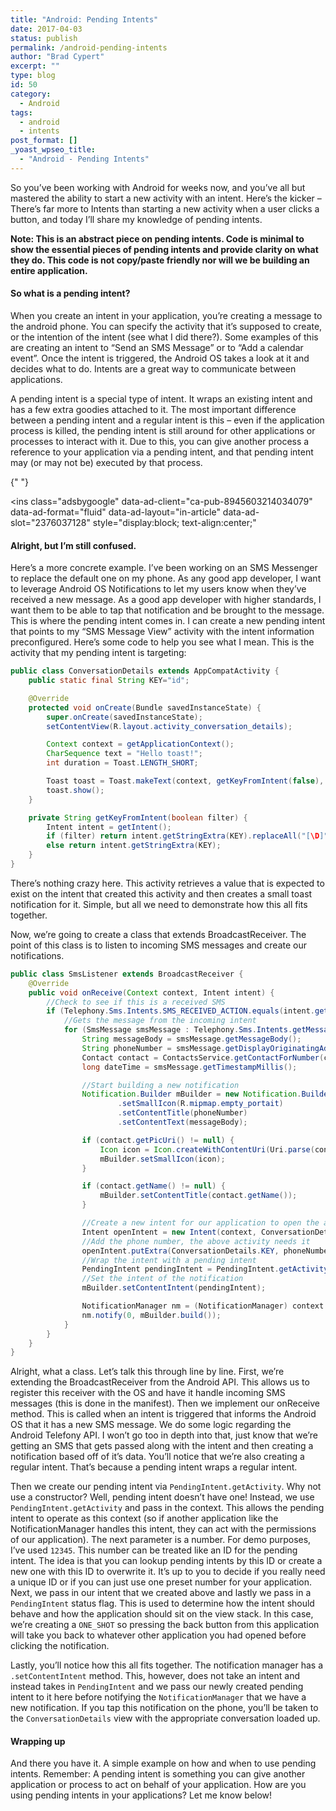```yaml
---
title: "Android: Pending Intents"
date: 2017-04-03
status: publish
permalink: /android-pending-intents
author: "Brad Cypert"
excerpt: ""
type: blog
id: 50
category:
  - Android
tags:
  - android
  - intents
post_format: []
_yoast_wpseo_title:
  - "Android - Pending Intents"
---
```


So you’ve been working with Android for weeks now, and you’ve all but mastered the ability to start a new activity with an intent. Here’s the kicker – There’s far more to Intents than starting a new activity when a user clicks a button, and today I’ll share my knowledge of pending intents.

**Note: This is an abstract piece on pending intents. Code is minimal to show the essential pieces of pending intents and provide clarity on what they do. This code is not copy/paste friendly nor will we be building an entire application.**

#### So what is a pending intent?

When you create an intent in your application, you’re creating a message to the android phone. You can specify the activity that it’s supposed to create, or the intention of the intent (see what I did there?). Some examples of this are creating an intent to “Send an SMS Message” or to “Add a calendar event”. Once the intent is triggered, the Android OS takes a look at it and decides what to do. Intents are a great way to communicate between applications.

A pending intent is a special type of intent. It wraps an existing intent and has a few extra goodies attached to it. The most important difference between a pending intent and a regular intent is this – even if the application process is killed, the pending intent is still around for other applications or processes to interact with it. Due to this, you can give another process a reference to your application via a pending intent, and that pending intent may (or may not be) executed by that process.

<script async="" src="//pagead2.googlesyndication.com/pagead/js/adsbygoogle.js"></script>{" "}

<ins
  class="adsbygoogle"
  data-ad-client="ca-pub-8945603214034079"
  data-ad-format="fluid"
  data-ad-layout="in-article"
  data-ad-slot="2376037128"
  style="display:block; text-align:center;"
></ins>
<script>(adsbygoogle = window.adsbygoogle || []).push({});</script>

#### Alright, but I’m still confused.

Here’s a more concrete example. I’ve been working on an SMS Messenger to replace the default one on my phone. As any good app developer, I want to leverage Android OS Notifications to let my users know when they’ve received a new message. As a good app developer with higher standards, I want them to be able to tap that notification and be brought to the message. This is where the pending intent comes in. I can create a new pending intent that points to my “SMS Message View” activity with the intent information preconfigured. Here’s some code to help you see what I mean. This is the activity that my pending intent is targeting:

```java
public class ConversationDetails extends AppCompatActivity {
    public static final String KEY="id";

    @Override
    protected void onCreate(Bundle savedInstanceState) {
        super.onCreate(savedInstanceState);
        setContentView(R.layout.activity_conversation_details);

        Context context = getApplicationContext();
        CharSequence text = "Hello toast!";
        int duration = Toast.LENGTH_SHORT;

        Toast toast = Toast.makeText(context, getKeyFromIntent(false), duration);
        toast.show();
    }

    private String getKeyFromIntent(boolean filter) {
        Intent intent = getIntent();
        if (filter) return intent.getStringExtra(KEY).replaceAll("[\D]","");
        else return intent.getStringExtra(KEY);
    }
}
```

There’s nothing crazy here. This activity retrieves a value that is expected to exist on the intent that created this activity and then creates a small toast notification for it. Simple, but all we need to demonstrate how this all fits together.

Now, we’re going to create a class that extends BroadcastReceiver. The point of this class is to listen to incoming SMS messages and create our notifications.

```java
public class SmsListener extends BroadcastReceiver {
    @Override
    public void onReceive(Context context, Intent intent) {
        //Check to see if this is a received SMS
        if (Telephony.Sms.Intents.SMS_RECEIVED_ACTION.equals(intent.getAction())) {
            //Gets the message from the incoming intent
            for (SmsMessage smsMessage : Telephony.Sms.Intents.getMessagesFromIntent(intent)) {
                String messageBody = smsMessage.getMessageBody();
                String phoneNumber = smsMessage.getDisplayOriginatingAddress();
                Contact contact = ContactsService.getContactForNumber(context.getContentResolver(), phoneNumber);
                long dateTime = smsMessage.getTimestampMillis();

                //Start building a new notification
                Notification.Builder mBuilder = new Notification.Builder(context)
                        .setSmallIcon(R.mipmap.empty_portait)
                        .setContentTitle(phoneNumber)
                        .setContentText(messageBody);

                if (contact.getPicUri() != null) {
                    Icon icon = Icon.createWithContentUri(Uri.parse(contact.getPicUri()));
                    mBuilder.setSmallIcon(icon);
                }

                if (contact.getName() != null) {
                    mBuilder.setContentTitle(contact.getName());
                }

                //Create a new intent for our application to open the above activity
                Intent openIntent = new Intent(context, ConversationDetails.class);
                //Add the phone number, the above activity needs it
                openIntent.putExtra(ConversationDetails.KEY, phoneNumber);
                //Wrap the intent with a pending intent
                PendingIntent pendingIntent = PendingIntent.getActivity(context, 12345, openIntent, PendingIntent.FLAG_ONE_SHOT);
                //Set the intent of the notification
                mBuilder.setContentIntent(pendingIntent);

                NotificationManager nm = (NotificationManager) context.getSystemService(Context.NOTIFICATION_SERVICE);
                nm.notify(0, mBuilder.build());
            }
        }
    }
}

```

Alright, what a class. Let’s talk this through line by line. First, we’re extending the BroadcastReceiver from the Android API. This allows us to register this receiver with the OS and have it handle incoming SMS messages (this is done in the manifest). Then we implement our onReceive method. This is called when an intent is triggered that informs the Android OS that it has a new SMS message. We do some logic regarding the Android Telefony API. I won’t go too in depth into that, just know that we’re getting an SMS that gets passed along with the intent and then creating a notification based off of it’s data. You’ll notice that we’re also creating a regular intent. That’s because a pending intent wraps a regular intent.

Then we create our pending intent via `PendingIntent.getActivity`. Why not use a constructor? Well, pending intent doesn’t have one! Instead, we use `PendingIntent.getActivity` and pass in the context. This allows the pending intent to operate as this context (so if another application like the NotificationManager handles this intent, they can act with the permissions of our application). The next parameter is a number. For demo purposes, I’ve used `12345`. This number can be treated like an ID for the pending intent. The idea is that you can lookup pending intents by this ID or create a new one with this ID to overwrite it. It’s up to you to decide if you really need a unique ID or if you can just use one preset number for your application. Next, we pass in our intent that we created above and lastly we pass in a `PendingIntent` status flag. This is used to determine how the intent should behave and how the application should sit on the view stack. In this case, we’re creating a `ONE_SHOT` so pressing the back button from this application will take you back to whatever other application you had opened before clicking the notification.

Lastly, you’ll notice how this all fits together. The notification manager has a `.setContentIntent` method. This, however, does not take an intent and instead takes in `PendingIntent` and we pass our newly created pending intent to it here before notifying the `NotificationManager` that we have a new notification. If you tap this notification on the phone, you’ll be taken to the `ConversationDetails` view with the appropriate conversation loaded up.

#### Wrapping up

And there you have it. A simple example on how and when to use pending intents. Remember: A pending intent is something you can give another application or process to act on behalf of your application. How are you using pending intents in your applications? Let me know below!

